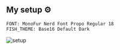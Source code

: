 ## My setup ⚙️
  ```
  FONT: MonoFur Nerd Font Propo Regular 18
  FISH_THEME: Base16 Default Dark
  ```

![setup](https://github.com/krishna1m/dotfiles/assets/50876662/1503fd2a-2162-4d74-91e2-ac5bbd2eabaf)
